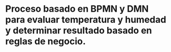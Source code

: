 # Proceso basado en BPMN y DMN para evaluar temperatura y humedad y determinar resultado basado en reglas de negocio.
